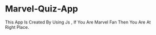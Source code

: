 # Marvel-Quiz-App
This App Is Created By Using Js , If You Are Marvel Fan Then You Are At Right Place.
